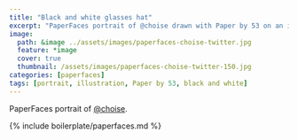 ```yaml
---
title: "Black and white glasses hat"
excerpt: "PaperFaces portrait of @choise drawn with Paper by 53 on an iPad."
image: 
  path: &image ../assets/images/paperfaces-choise-twitter.jpg 
  feature: *image
  cover: true
  thumbnail: /assets/images/paperfaces-choise-twitter-150.jpg
categories: [paperfaces]
tags: [portrait, illustration, Paper by 53, black and white]
---
```


PaperFaces portrait of [@choise](https://twitter.com/choise).

{% include boilerplate/paperfaces.md %}
